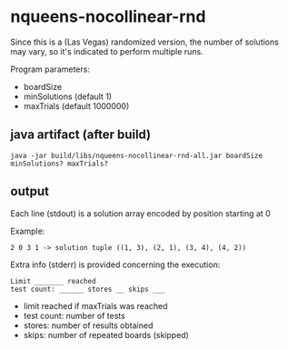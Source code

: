 # nqueens-nocollinear-rnd

Since this is a (Las Vegas) randomized version, the number of solutions may vary, so it's indicated to perform multiple runs.

Program parameters:

- boardSize 
- minSolutions (default 1)
- maxTrials (default 1000000)

## java artifact (after build)

```
java -jar build/libs/nqueens-nocollinear-rnd-all.jar boardSize minSolutions? maxTrials?
```

## output

Each line (stdout) is a solution array encoded by position starting at 0

Example:

`2 0 3 1 -> solution tuple ((1, 3), (2, 1), (3, 4), (4, 2))`

Extra info (stderr) is provided concerning the execution:

```
Limit _______ reached
test count: ______ stores __ skips ___
```

- limit reached if maxTrials was reached
- test count: number of tests
- stores: number of results obtained
- skips: number of repeated boards (skipped)
